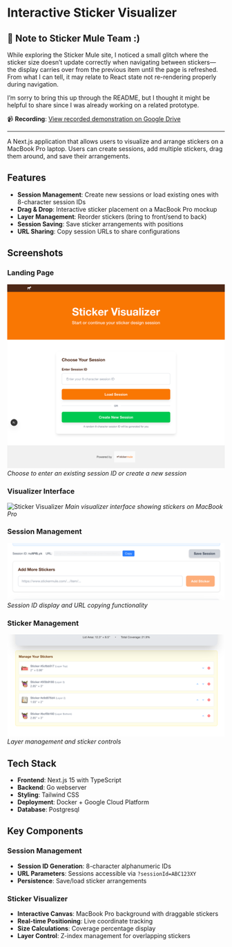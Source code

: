 # Interactive Sticker Visualizer

## 🚨 Note to Sticker Mule Team :)

While exploring the Sticker Mule site, I noticed a small glitch where the sticker size doesn’t update correctly when navigating between stickers—the display carries over from the previous item until the page is refreshed. From what I can tell, it may relate to React state not re-rendering properly during navigation. 

I’m sorry to bring this up through the README, but I thought it might be helpful to share since I was already working on a related prototype.

📹 **Recording**: [View recorded demonstration on Google Drive](https://drive.google.com/file/d/1ZE9U00NlNE34DXNIpIgytBxwDZQegoar/view)

---

A Next.js application that allows users to visualize and arrange stickers on a MacBook Pro laptop. Users can create sessions, add multiple stickers, drag them around, and save their arrangements.

## Features

- **Session Management**: Create new sessions or load existing ones with 8-character session IDs
- **Drag & Drop**: Interactive sticker placement on a MacBook Pro mockup
- **Layer Management**: Reorder stickers (bring to front/send to back)
- **Session Saving**: Save sticker arrangements with positions
- **URL Sharing**: Copy session URLs to share configurations

## Screenshots

### Landing Page
![Landing Page](screenshots/landing-page.png)
*Choose to enter an existing session ID or create a new session*

### Visualizer Interface
![Sticker Visualizer](screenshots/visualizer-main.png)
*Main visualizer interface showing stickers on MacBook Pro*

### Session Management
![Session Info](screenshots/session-info.png)
*Session ID display and URL copying functionality*

### Sticker Management
![Sticker Management](screenshots/sticker-management.png)
*Layer management and sticker controls*

## Tech Stack

- **Frontend**: Next.js 15 with TypeScript
- **Backend**: Go webserver
- **Styling**: Tailwind CSS
- **Deployment**: Docker + Google Cloud Platform
- **Database**: Postgresql

## Key Components

### Session Management
- **Session ID Generation**: 8-character alphanumeric IDs
- **URL Parameters**: Sessions accessible via `?sessionId=ABC123XY`
- **Persistence**: Save/load sticker arrangements

### Sticker Visualizer
- **Interactive Canvas**: MacBook Pro background with draggable stickers
- **Real-time Positioning**: Live coordinate tracking
- **Size Calculations**: Coverage percentage display
- **Layer Control**: Z-index management for overlapping stickers